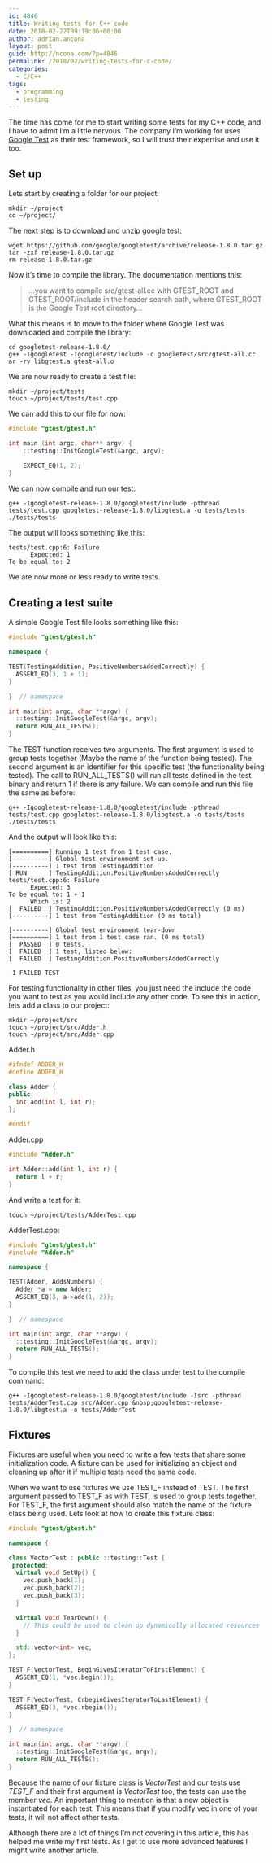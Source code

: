 ```yaml
---
id: 4846
title: Writing tests for C++ code
date: 2018-02-22T09:19:06+00:00
author: adrian.ancona
layout: post
guid: http://ncona.com/?p=4846
permalink: /2018/02/writing-tests-for-c-code/
categories:
  - C/C++
tags:
  - programming
  - testing
---
```

The time has come for me to start writing some tests for my C++ code, and I have to admit I&#8217;m a little nervous. The company I&#8217;m working for uses [Google Test](https://github.com/google/googletest) as their test framework, so I will trust their expertise and use it too.

## Set up

Lets start by creating a folder for our project:

```
mkdir ~/project
cd ~/project/
```

The next step is to download and unzip google test:

```
wget https://github.com/google/googletest/archive/release-1.8.0.tar.gz
tar -zxf release-1.8.0.tar.gz
rm release-1.8.0.tar.gz
```

<!--more-->

Now it&#8217;s time to compile the library. The documentation mentions this: 

> &#8230;you want to compile src/gtest-all.cc with GTEST\_ROOT and GTEST\_ROOT/include in the header search path, where GTEST_ROOT is the Google Test root directory&#8230;

What this means is to move to the folder where Google Test was downloaded and compile the library:

```
cd googletest-release-1.8.0/
g++ -Igoogletest -Igoogletest/include -c googletest/src/gtest-all.cc
ar -rv libgtest.a gtest-all.o
```

We are now ready to create a test file:

```
mkdir ~/project/tests
touch ~/project/tests/test.cpp
```

We can add this to our file for now:

```cpp
#include "gtest/gtest.h"

int main (int argc, char** argv) {
    ::testing::InitGoogleTest(&argc, argv);

    EXPECT_EQ(1, 2);
}
```

We can now compile and run our test:

```
g++ -Igoogletest-release-1.8.0/googletest/include -pthread tests/test.cpp googletest-release-1.8.0/libgtest.a -o tests/tests
./tests/tests
```

The output will looks something like this:

```
tests/test.cpp:6: Failure
      Expected: 1
To be equal to: 2
```

We are now more or less ready to write tests.

## Creating a test suite

A simple Google Test file looks something like this:

```cpp
#include "gtest/gtest.h"

namespace {

TEST(TestingAddition, PositiveNumbersAddedCorrectly) {
  ASSERT_EQ(3, 1 + 1);
}

}  // namespace

int main(int argc, char **argv) {
  ::testing::InitGoogleTest(&argc, argv);
  return RUN_ALL_TESTS();
}
```

The TEST function receives two arguments. The first argument is used to group tests together (Maybe the name of the function being tested). The second argument is an identifier for this specific test (the functionality being tested). The call to RUN\_ALL\_TESTS() will run all tests defined in the test binary and return 1 if there is any failure. We can compile and run this file the same as before:

```
g++ -Igoogletest-release-1.8.0/googletest/include -pthread tests/test.cpp googletest-release-1.8.0/libgtest.a -o tests/tests
./tests/tests
```

And the output will look like this:

```
[==========] Running 1 test from 1 test case.
[----------] Global test environment set-up.
[----------] 1 test from TestingAddition
[ RUN      ] TestingAddition.PositiveNumbersAddedCorrectly
tests/test.cpp:6: Failure
      Expected: 3
To be equal to: 1 + 1
      Which is: 2
[  FAILED  ] TestingAddition.PositiveNumbersAddedCorrectly (0 ms)
[----------] 1 test from TestingAddition (0 ms total)

[----------] Global test environment tear-down
[==========] 1 test from 1 test case ran. (0 ms total)
[  PASSED  ] 0 tests.
[  FAILED  ] 1 test, listed below:
[  FAILED  ] TestingAddition.PositiveNumbersAddedCorrectly

 1 FAILED TEST
```

For testing functionality in other files, you just need the include the code you want to test as you would include any other code. To see this in action, lets add a class to our project:

```
mkdir ~/project/src
touch ~/project/src/Adder.h
touch ~/project/src/Adder.cpp
```

Adder.h

```cpp
#ifndef ADDER_H
#define ADDER_H

class Adder {
public:
  int add(int l, int r);
};

#endif
```

Adder.cpp

```cpp
#include "Adder.h"

int Adder::add(int l, int r) {
  return l + r;
}
```

And write a test for it:

```
touch ~/project/tests/AdderTest.cpp
```

AdderTest.cpp:

```cpp
#include "gtest/gtest.h"
#include "Adder.h"

namespace {

TEST(Adder, AddsNumbers) {
  Adder *a = new Adder;
  ASSERT_EQ(3, a->add(1, 2));
}

}  // namespace

int main(int argc, char **argv) {
  ::testing::InitGoogleTest(&argc, argv);
  return RUN_ALL_TESTS();
}
```

To compile this test we need to add the class under test to the compile command:

```
g++ -Igoogletest-release-1.8.0/googletest/include -Isrc -pthread tests/AdderTest.cpp src/Adder.cpp &nbsp;googletest-release-1.8.0/libgtest.a -o tests/AdderTest
```

## Fixtures

Fixtures are useful when you need to write a few tests that share some initialization code. A fixture can be used for initializing an object and cleaning up after it if multiple tests need the same code.

When we want to use fixtures we use TEST\_F instead of TEST. The first argument passed to TEST\_F as with TEST, is used to group tests together. For TEST_F, the first argument should also match the name of the fixture class being used. Lets look at how to create this fixture class:

```cpp
#include "gtest/gtest.h"

namespace {

class VectorTest : public ::testing::Test {
 protected:
  virtual void SetUp() {
    vec.push_back(1);
    vec.push_back(2);
    vec.push_back(3);
  }

  virtual void TearDown() {
    // This could be used to clean up dynamically allocated resources
  }

  std::vector<int> vec;
};

TEST_F(VectorTest, BeginGivesIteratorToFirstElement) {
  ASSERT_EQ(1, *vec.begin());
}

TEST_F(VectorTest, CrbeginGivesIteratorToLastElement) {
  ASSERT_EQ(3, *vec.rbegin());
}

}  // namespace

int main(int argc, char **argv) {
  ::testing::InitGoogleTest(&argc, argv);
  return RUN_ALL_TESTS();
}
```

Because the name of our fixture class is _VectorTest_ and our tests use _TEST_F_ and their first argument is _VectorTest_ too, the tests can use the member _vec_. An important thing to mention is that a new object is instantiated for each test. This means that if you modify vec in one of your tests, it will not affect other tests.

Although there are a lot of things I&#8217;m not covering in this article, this has helped me write my first tests. As I get to use more advanced features I might write another article.

